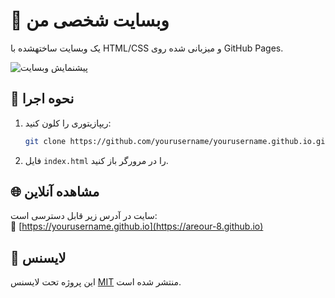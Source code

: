 # 🎯 وبسایت شخصی من  
یک وبسایت ساختهشده با HTML/CSS و میزبانی شده روی GitHub Pages.

![پیشنمایش وبسایت](screenshot.png)

## 🚀 نحوه اجرا  
1. ریپازیتوری را کلون کنید:  
   ```bash
   git clone https://github.com/yourusername/yourusername.github.io.git
   ```
2. فایل `index.html` را در مرورگر باز کنید.  

## 🌐 مشاهده آنلاین  
سایت در آدرس زیر قابل دسترسی است:  
🔗 [https://yourusername.github.io](https://areour-8.github.io)

## 📜 لایسنس  
این پروژه تحت لایسنس [MIT](LICENSE) منتشر شده است.
